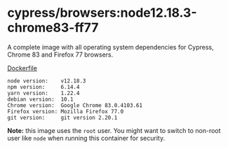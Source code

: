 # cypress/browsers:node12.18.3-chrome83-ff77

A complete image with all operating system dependencies for Cypress, Chrome
83 and Firefox 77 browsers.

[Dockerfile](Dockerfile)

```text
node version:    v12.18.3
npm version:     6.14.4
yarn version:    1.22.4
debian version:  10.1
Chrome version:  Google Chrome 83.0.4103.61
Firefox version: Mozilla Firefox 77.0
git version:     git version 2.20.1
```

**Note:** this image uses the `root` user. You might want to switch to non-root
user like `node` when running this container for security.
